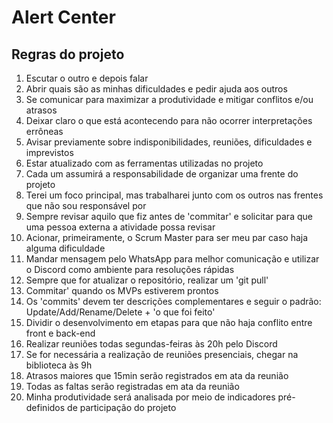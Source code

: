 # Alert Center

## Regras do projeto 
1. Escutar o outro e depois falar
2. Abrir quais são as minhas dificuldades e pedir ajuda aos outros
3. Se comunicar para maximizar a produtividade e mitigar conflitos e/ou atrasos 
4. Deixar claro o que está acontecendo para não ocorrer interpretações errôneas
5. Avisar previamente sobre indisponibilidades, reuniões, dificuldades e imprevistos 
6. Estar atualizado com as ferramentas utilizadas no projeto
7. Cada um assumirá a responsabilidade de organizar uma frente do projeto
8. Terei um foco principal, mas trabalharei junto com os outros nas frentes que não sou responsável por
9. Sempre revisar aquilo que fiz antes de 'commitar' e solicitar para que uma pessoa externa a atividade possa revisar
10. Acionar, primeiramente, o Scrum Master para ser meu par caso haja alguma dificuldade 
11. Mandar mensagem pelo WhatsApp para melhor comunicação e utilizar o Discord como ambiente para resoluções rápidas
12. Sempre que for atualizar o repositório, realizar um 'git pull'
13. Commitar' quando os MVPs estiverem prontos
14. Os 'commits' devem ter descrições complementares e seguir o padrão: Update/Add/Rename/Delete +  'o que foi feito'
15. Dividir o desenvolvimento em etapas para que não haja conflito entre front e back-end
16. Realizar reuniões todas segundas-feiras às 20h pelo Discord
17. Se for necessária a realização de reuniões presenciais, chegar na biblioteca às 9h 
18. Atrasos maiores que 15min serão registrados em ata da reunião
19. Todas as faltas serão registradas em ata da reunião
20. Minha produtividade será analisada por meio de indicadores pré-definidos de participação do projeto
